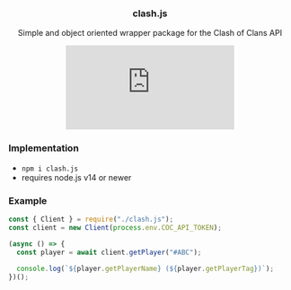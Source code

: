 <div align="center">
  
  ### clash.js
  
  Simple and object oriented wrapper package for the Clash of Clans API
  
  [![Logo](https://img.shields.io/npm/v/clash.js)](https://www.npmjs.com/package/clash.js)

</div>

### Implementation
  
- ```npm i clash.js```
- requires node.js v14 or newer
  
### Example
  
```js
const { Client } = require("./clash.js");
const client = new Client(process.env.COC_API_TOKEN);

(async () => {
  const player = await client.getPlayer("#ABC");
  
  console.log(`${player.getPlayerName} (${player.getPlayerTag})`);
})();
```
